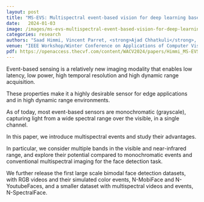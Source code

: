 ```yaml
---
layout: post
title: "MS-EVS: Multispectral event-based vision for deep learning based face detection"
date:   2024-01-03
image: /images/ms-evs-multispectral-event-based-vision-for-deep-learning-based-face-detection.png
categories: research
authors: "Saad Himmi, Vincent Parret, <strong>Ajad Chhatkuli</strong>, L. V. Gool"
venue: "IEEE Workshop/Winter Conference on Applications of Computer Vision"
pdf: https://openaccess.thecvf.com/content/WACV2024/papers/Himmi_MS-EVS_Multispectral_Event-Based_Vision_for_Deep_Learning_Based_Face_Detection_WACV_2024_paper.pdf
---
```


Event-based sensing is a relatively new imaging modality that enables low latency, low power, high
temporal resolution and high dynamic range acquisition.

These properties make it a highly desirable sensor for edge applications and in high dynamic range
environments.

As of today, most event-based sensors are monochromatic (grayscale), capturing light from a wide
spectral range over the visible, in a single channel.

In this paper, we introduce multispectral events and study their advantages.

In particular, we consider multiple bands in the visible and near-infrared range, and explore their
potential compared to monochromatic events and conventional multispectral imaging for the face
detection task.

We further release the first large scale bimodal face detection datasets, with RGB videos and their
simulated color events, N-MobiFace and N-YoutubeFaces, and a smaller dataset with multispectral
videos and events, N-SpectralFace.
